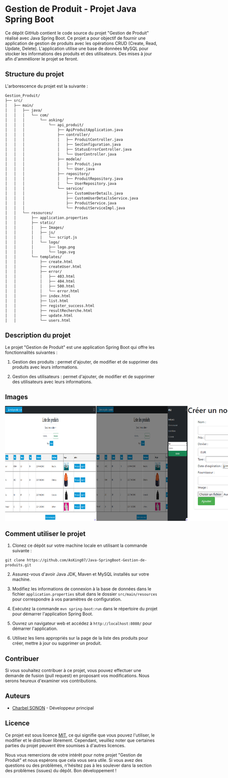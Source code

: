 # Gestion de Produit - Projet Java Spring Boot

Ce dépôt GitHub contient le code source du projet "Gestion de Produit" réalisé avec Java Spring Boot. Ce projet a pour objectif de fournir une application de gestion de produits avec les opérations CRUD (Create, Read, Update, Delete). L'application utilise une base de données MySQL pour stocker les informations des produits et des utilisateurs.
Des mises à jour afin d'amméliorer le projet se feront.
## Structure du projet

L'arborescence du projet est la suivante :

```
Gestion_Produit/
├── src/
│   ├── main/
│   │   ├── java/
│   │   │   └── com/
│   │   │       └── asking/
│   │   │           └── api_produit/
│   │   │               ├── ApiProduitApplication.java
│   │   │               ├── controller/
│   │   │               │   ├── ProduitController.java
│   │   │               │   ├── SecConfiguration.java
│   │   │               │   ├── StatusErrorController.java
│   │   │               │   └── UserController.java
│   │   │               ├── modele/
│   │   │               │   ├── Produit.java
│   │   │               │   └── User.java
│   │   │               ├── repository/
│   │   │               │   ├── ProduitRepository.java
│   │   │               │   └── UserRepository.java
│   │   │               └── service/
│   │   │                   ├── CustomUserDetails.java
│   │   │                   ├── CustomUserDetailsService.java
│   │   │                   ├── ProduitService.java
│   │   │                   └── ProduitServiceImpl.java
│   │   └── resources/
│   │       ├── application.properties
│   │       ├── static/
│   │       │   ├── Images/
│   │       │   ├── js/
│   │       │   │   └── script.js
│   │       │   └── logo/
│   │       │       ├── logo.png
│   │       │       └── logo.svg
│   │       └── templates/
│   │           ├── create.html
│   │           ├── createUser.html
│   │           ├── error/
│   │           │   ├── 403.html
│   │           │   ├── 404.html
│   │           │   ├── 500.html
│   │           │   └── error.html
│   │           ├── index.html
│   │           ├── list.html
│   │           ├── register_success.html
│   │           ├── resultRecherche.html
│   │           ├── update.html
│   │           └── users.html

```

## Description du projet

Le projet "Gestion de Produit" est une application Spring Boot qui offre les fonctionnalités suivantes :

1. Gestion des produits : permet d'ajouter, de modifier et de supprimer des produits avec leurs informations.

2. Gestion des utilisateurs : permet d'ajouter, de modifier et de supprimer des utilisateurs avec leurs informations.

## Images

<div style="display: flex; justify-content: space-between;">
  <img src="Img1.png" alt="Image 1" width="300">
  <img src="Img2.png" alt="Image 2" width="300">
  <img src="Img3.png" alt="Image 3" width="300">
</div>

## Comment utiliser le projet

1. Clonez ce dépôt sur votre machine locale en utilisant la commande suivante :

```
git clone https://github.com/AsKing07/Java-SpringBoot-Gestion-de-produits.git
```

2. Assurez-vous d'avoir Java JDK, Maven et MySQL installés sur votre machine.

3. Modifiez les informations de connexion à la base de données dans le fichier `application.properties` situé dans le dossier `src/main/resources` pour correspondre à vos paramètres de configuration.

4. Exécutez la commande `mvn spring-boot:run` dans le répertoire du projet pour démarrer l'application Spring Boot.

5. Ouvrez un navigateur web et accédez à `http://localhost:8080/` pour démarrer l'application.

6. Utilisez les liens appropriés sur la page de la liste des produits pour créer, mettre à jour ou supprimer un produit.

## Contribuer

Si vous souhaitez contribuer à ce projet, vous pouvez effectuer une demande de fusion (pull request) en proposant vos modifications. Nous serons heureux d'examiner vos contributions.

## Auteurs

- [Charbel SONON](https://github.com/AsKing07) - Développeur principal

## Licence

Ce projet est sous licence [MIT](LICENSE), ce qui signifie que vous pouvez l'utiliser, le modifier et le distribuer librement. Cependant, veuillez noter que certaines parties du projet peuvent être soumises à d'autres licences.

Nous vous remercions de votre intérêt pour notre projet "Gestion de Produit" et nous espérons que cela vous sera utile. Si vous avez des questions ou des problèmes, n'hésitez pas à les soulever dans la section des problèmes (issues) du dépôt. Bon développement !
